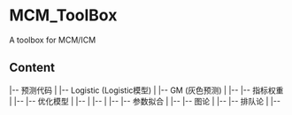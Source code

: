 # MCM_ToolBox
A toolbox for MCM/ICM

## Content

|-- 预测代码
| |-- Logistic (Logistic模型)
| |-- GM (灰色预测)
| |-- 
|-- 指标权重
| |-- 
|-- 优化模型
| |-- 
| |-- 
| |-- 
|-- 参数拟合
| |-- 
|-- 图论
| |-- 
|-- 排队论
| |-- 